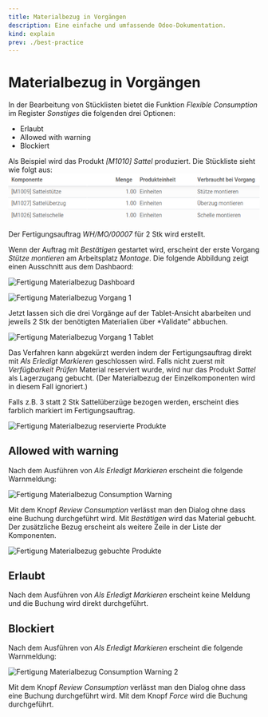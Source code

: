 ```yaml
---
title: Materialbezug in Vorgängen
description: Eine einfache und umfassende Odoo-Dokumentation.
kind: explain
prev: ./best-practice
---
```


# Materialbezug in Vorgängen

In der Bearbeitung von Stücklisten bietet die Funktion _Flexible Consumption_ im Register _Sonstiges_ die folgenden drei Optionen:

- Erlaubt
- Allowed with warning
- Blockiert

Als Beispiel wird das Produkt _[M1010] Sattel_ produziert. Die Stückliste sieht wie folgt aus:
![Fertigung Materialbezug Stückliste](attachments/Best%20Practice%20Materialbezug%20in%20Vorgängen%20Stückliste.png)

Der Fertigungsauftrag _WH/MO/00007_ für 2 Stk wird erstellt.

Wenn der Auftrag mit _Bestätigen_ gestartet wird, erscheint der erste Vorgang _Stütze montieren_ am Arbeitsplatz _Montage_. Die folgende Abbildung zeigt einen Ausschnitt aus dem Dashbaord:

![Fertigung Materialbezug Dashboard](attachments/Best%20Practice%20Materialbezug%20in%20Vorgängen%20Dashboard.png)

![Fertigung Materialbezug Vorgang 1](attachments/Best%20Practice%20Materialbezug%20in%20Vorgängen%20Vorgang%201.png)

Jetzt lassen sich die drei Vorgänge auf der Tablet-Ansicht abarbeiten und jeweils 2 Stk der benötigten Materialien über \*Validate" abbuchen.

![Fertigung Materialbezug Vorgang 1 Tablet](attachments/Best%20Practice%20Materialbezug%20in%20Vorgängen%20Vorgang%201%20Tablet.png)

Das Verfahren kann abgekürzt werden indem der Fertigungsauftrag direkt mit _Als Erledigt Markieren_ geschlossen wird. Falls nicht zuerst mit _Verfügbarkeit Prüfen_ Material reserviert wurde, wird nur das Produkt _Sattel_ als Lagerzugang gebucht. (Der Materialbezug der Einzelkomponenten wird in diesem Fall ignoriert.)

Falls z.B. 3 statt 2 Stk Sattelüberzüge bezogen werden, erscheint dies farblich markiert im Fertigungsauftrag.

![Fertigung Materialbezug reservierte Produkte](attachments/Best%20Practice%20Materialbezug%20in%20Vorgängen%20reservierte%20Produkte.png)

## Allowed with warning

Nach dem Ausführen von _Als Erledigt Markieren_ erscheint die folgende Warnmeldung:

![Fertigung Materialbezug Consumption Warning](attachments/Best%20Practice%20Materialbezug%20in%20Vorgängen%20Consumption%20Warning.png)

Mit dem Knopf _Review Consumption_ verlässt man den Dialog ohne dass eine Buchung durchgeführt wird. Mit _Bestätigen_ wird das Material gebucht. Der zusätzliche Bezug erscheint als weitere Zeile in der Liste der Komponenten.

![Fertigung Materialbezug gebuchte Produkte](attachments/Best%20Practice%20Materialbezug%20in%20Vorgängen%20gebuchte%20Produkte.png)

## Erlaubt

Nach dem Ausführen von _Als Erledigt Markieren_ erscheint keine Meldung und die Buchung wird direkt durchgeführt.

## Blockiert

Nach dem Ausführen von _Als Erledigt Markieren_ erscheint die folgende Warnmeldung:

![Fertigung Materialbezug Consumption Warning 2](attachments/Best%20Practice%20Materialbezug%20in%20Vorgängen%20Consumption%20Warning%202.png)

Mit dem Knopf _Review Consumption_ verlässt man den Dialog ohne dass eine Buchung durchgeführt wird.
Mit dem Knopf _Force_ wird die Buchung durchgeführt.
